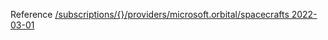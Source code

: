 Reference [/subscriptions/{}/providers/microsoft.orbital/spacecrafts 2022-03-01](/Resources/mgmt-plane/L3N1YnNjcmlwdGlvbnMve30vcHJvdmlkZXJzL21pY3Jvc29mdC5vcmJpdGFsL3NwYWNlY3JhZnRz/2022-03-01.xml)
